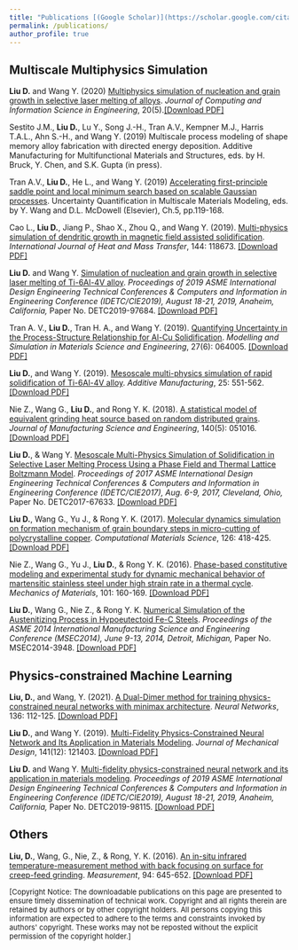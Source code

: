 ```yaml
---
title: "Publications [(Google Scholar)](https://scholar.google.com/citations?user=udTKihQAAAAJ&hl=en&oi=ao)"
permalink: /publications/
author_profile: true
---
```


## Multiscale Multiphysics Simulation
**Liu D.** and Wang Y. (2020) [Multiphysics simulation of nucleation and grain growth in selective laser melting of alloys](https://asmedigitalcollection.asme.org/computingengineering/article/doi/10.1115/1.4046543/1075062/Multiphysics-Simulation-of-Nucleation-and-Grain). *Journal of Computing and Information Science in Engineering*, 20(5).[[Download PDF]](https://dehaoliu.github.io/files/2020_JCISE.pdf)

Sestito J.M., **Liu D.**, Lu Y., Song J.-H., Tran A.V., Kempner M.J., Harris T.A.L., Ahn S.-H., and Wang Y. (2019) Multiscale process modeling of shape memory alloy fabrication with directed energy deposition. Additive Manufacturing for Multifunctional Materials and
Structures, eds. by H. Bruck, Y. Chen, and S.K. Gupta (in press). 

Tran A.V., **Liu D.**, He L., and Wang Y. (2019) [Accelerating first-principle saddle point and local minimum search based on scalable Gaussian processes](https://www.sciencedirect.com/science/article/pii/B9780081029411000055). Uncertainty Quantification in Multiscale Materials Modeling, eds. by Y. Wang and D.L. McDowell (Elsevier), Ch.5, pp.119-168.

Cao L., **Liu D.**, Jiang P., Shao X., Zhou Q., and Wang Y. (2019). [Multi-physics simulation of dendritic growth in magnetic field assisted solidification](https://www.sciencedirect.com/science/article/pii/S001793101930225X). *International Journal of Heat and Mass Transfer*, 144: 118673. [[Download PDF]](https://dehaoliu.github.io/files/2019_HMT.pdf)

**Liu D.** and Wang Y. [Simulation of nucleation and grain growth in selective laser melting of Ti-6Al-4V alloy](https://asmedigitalcollection.asme.org/IDETC-CIE/proceedings-abstract/IDETC-CIE2019/59179/V001T02A032/1069720). *Proceedings of 2019 ASME International Design Engineering Technical Conferences & Computers and Information in Engineering Conference (IDETC/CIE2019), August 18-21, 2019, Anaheim, California,* Paper No. DETC2019-97684. [[Download PDF]](https://dehaoliu.github.io/files/2019_IDETC_Nucleation.pdf)

Tran A. V., **Liu D.**, Tran H. A., and Wang Y. (2019). [Quantifying Uncertainty in the Process-Structure Relationship for Al-Cu Solidification](https://iopscience.iop.org/article/10.1088/1361-651X/ab2690/meta). *Modelling and Simulation in Materials Science and Engineering*, 27(6): 064005. [[Download PDF]](https://dehaoliu.github.io/files/2019_MSMSE.pdf)

**Liu D.**, and Wang Y. (2019). [Mesoscale multi-physics simulation of rapid solidification of Ti-6Al-4V alloy](https://www.sciencedirect.com/science/article/pii/S2214860417306139). *Additive Manufacturing*, 25: 551-562. [[Download PDF]](https://dehaoliu.github.io/files/2019_Additive_Manufacturing.pdf)

Nie Z., Wang G., **Liu D.**, and Rong Y. K. (2018). [A statistical model of equivalent grinding heat source based on random distributed grains](https://manufacturingscience.asmedigitalcollection.asme.org/article.aspx?articleid=2666600). *Journal of Manufacturing Science and Engineering*, 140(5): 051016. [[Download PDF]](https://dehaoliu.github.io/files/2018_Journal_of_Manufacturing_Science_and_Engineering.pdf)

**Liu D.**, & Wang Y. [Mesoscale Multi-Physics Simulation of Solidification in Selective Laser Melting Process Using a Phase Field and Thermal Lattice Boltzmann Model](https://proceedings.asmedigitalcollection.asme.org/proceeding.aspx?articleid=2661856). *Proceedings of 2017 ASME
International Design Engineering Technical Conferences & Computers and Information in Engineering Conference (IDETC/CIE2017), Aug. 6-9, 2017, Cleveland, Ohio,* Paper No. DETC2017-67633. [[Download PDF]](https://dehaoliu.github.io/files/2017_IDETC.pdf)

**Liu D.**, Wang G., Yu J., & Rong Y. K. (2017). [Molecular dynamics simulation on formation mechanism of grain boundary steps in micro-cutting of polycrystalline copper](https://www.sciencedirect.com/science/article/pii/S0927025616304931). *Computational Materials Science*, 126: 418-425. [[Download PDF]](https://dehaoliu.github.io/files/2017_Computational_Materials_Science.pdf)

Nie Z., Wang G., Yu J., **Liu D.**, & Rong Y. K. (2016). [Phase-based constitutive modeling and experimental study for dynamic mechanical behavior of martensitic stainless steel under high strain rate in a thermal cycle](https://www.sciencedirect.com/science/article/pii/S0167663616302034). *Mechanics of Materials*, 101: 160-169. [[Download PDF]](https://dehaoliu.github.io/files/2016_Mechanics_of_Materials.pdf)

**Liu D.**, Wang G., Nie Z., & Rong Y. K. [Numerical Simulation of the Austenitizing Process in Hypoeutectoid Fe-C Steels](https://proceedings.asmedigitalcollection.asme.org/proceeding.aspx?articleid=1913923). *Proceedings of the ASME 2014 International Manufacturing Science and Engineering Conference (MSEC2014), June 9-13, 2014, Detroit, Michigan,* Paper No. MSEC2014-3948. [[Download PDF]](https://dehaoliu.github.io/files/2014_MSEC.pdf)

## Physics-constrained Machine Learning
**Liu, D.**, and Wang, Y. (2021). [A Dual-Dimer method for training physics-constrained neural networks with minimax architecture](https://www.sciencedirect.com/science/article/pii/S0893608020304536?dgcid=coauthor). *Neural Networks*, 136: 112-125. [[Download PDF]](https://dehaoliu.github.io/files/2021_NN.pdf)

**Liu D.**, and Wang Y. (2019). [Multi-Fidelity Physics-Constrained Neural Network and Its Application in Materials Modeling](https://asmedigitalcollection.asme.org/mechanicaldesign/article/141/12/121403/956256/Multi-Fidelity-Physics-Constrained-Neural-Network). *Journal of Mechanical Design*, 141(12): 121403. [[Download PDF]](https://dehaoliu.github.io/files/2019_JMD.pdf)

**Liu D.** and Wang Y. [Multi-fidelity physics-constrained neural network and its application in materials modeling](https://asmedigitalcollection.asme.org/IDETC-CIE/proceedings/IDETC-CIE2019/59186/V02AT03A007/1069739). *Proceedings of 2019 ASME International Design Engineering Technical Conferences & Computers and Information in Engineering Conference (IDETC/CIE2019), August 18-21, 2019, Anaheim, California,* Paper No. DETC2019-98115. [[Download PDF]](https://dehaoliu.github.io/files/2019_IDETC_PCNN.pdf)

## Others
**Liu, D.**, Wang, G., Nie, Z., & Rong, Y. K. (2016). [An in-situ infrared temperature-measurement method with back focusing on surface for creep-feed grinding](https://www.sciencedirect.com/science/article/pii/S0263224116305139). *Measurement*, 94: 645-652. [[Download PDF]](https://dehaoliu.github.io/files/2016_Measurement.pdf)

<font size="2">[Copyright Notice: The downloadable publications on this page are presented to ensure timely dissemination of technical work. Copyright and all rights therein are retained by authors or by other copyright holders. All persons copying this information are expected to adhere to the terms and constraints invoked by authors' copyright. These works may not be reposted without the explicit permission of the copyright holder.]</font>
